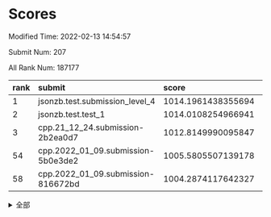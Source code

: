 # Scores

Modified Time: 2022-02-13 14:54:57

Submit Num: 207

All Rank Num: 187177

| rank |               submit               |       score        |       sigma        | pk_num |
| :--- | :--------------------------------- | :----------------- | :----------------- | :----- |
| 1    | jsonzb.test.submission_level_4     | 1014.1961438355694 | 0.8151531140306513 | 3614   |
| 2    | jsonzb.test.test_1                 | 1014.0108254966941 | 0.8308062064307329 | 3615   |
| 3    | cpp.21_12_24.submission-2b2ea0d7   | 1012.8149990095847 | 0.790000006668762  | 3614   |
| 54   | cpp.2022_01_09.submission-5b0e3de2 | 1005.5805507139178 | 0.7428977206700004 | 3620   |
| 58   | cpp.2022_01_09.submission-816672bd | 1004.2874117642327 | 0.710723570130962  | 3617   |


<details>
<summary>全部</summary>

| rank |                 submit                 |       score        |       sigma        | pk_num |
| :--- | :------------------------------------- | :----------------- | :----------------- | :----- |
| 1    | jsonzb.test.submission_level_4         | 1014.1961438355694 | 0.8151531140306513 | 3614   |
| 2    | jsonzb.test.test_1                     | 1014.0108254966941 | 0.8308062064307329 | 3615   |
| 3    | cpp.21_12_24.submission-2b2ea0d7       | 1012.8149990095847 | 0.790000006668762  | 3614   |
| 4    | gobigger.level_3.submission_level_3_29 | 1011.2035870454145 | 0.7596117999665102 | 3610   |
| 5    | gobigger.level_3.submission_level_3_43 | 1011.1458304212138 | 0.7849256612391515 | 3614   |
| 6    | gobigger.level_3.submission_level_3_42 | 1011.1363516610261 | 0.7701911498696796 | 3617   |
| 7    | gobigger.level_3.submission_level_3_39 | 1011.0396330243146 | 0.7584786061007411 | 3620   |
| 8    | gobigger.level_3.submission_level_3_46 | 1010.9563142692551 | 0.7733145289264954 | 3614   |
| 9    | gobigger.level_3.submission_level_3_2  | 1010.9457579045892 | 0.7903510948507243 | 3615   |
| 10   | gobigger.level_3.submission_level_3_38 | 1010.8953272478758 | 0.7697572340169722 | 3618   |
| 11   | gobigger.level_3.submission_level_3_9  | 1010.8928194513195 | 0.7641139803614223 | 3614   |
| 12   | gobigger.level_3.submission_level_3_40 | 1010.6901475515624 | 0.7773018377915843 | 3621   |
| 13   | gobigger.level_3.submission_level_3_1  | 1010.6790526308315 | 0.756092190827518  | 3618   |
| 14   | gobigger.level_3.submission_level_3_24 | 1010.6774890901868 | 0.764880042489323  | 3618   |
| 15   | gobigger.level_3.submission_level_3_33 | 1010.651195208912  | 0.7636171818904222 | 3620   |
| 16   | gobigger.level_3.submission_level_3_41 | 1010.569982036255  | 0.7804959596380403 | 3621   |
| 17   | gobigger.level_3.submission_level_3_6  | 1010.4038099093026 | 0.7660757472119345 | 3619   |
| 18   | gobigger.level_3.submission_level_3_49 | 1010.2862310394048 | 0.7548009817396957 | 3619   |
| 19   | gobigger.level_3.submission_level_3_15 | 1010.2710055145569 | 0.7803094207039669 | 3616   |
| 20   | gobigger.level_3.submission_level_3_13 | 1010.2461384433898 | 0.7501322010372764 | 3620   |
| 21   | gobigger.level_3.submission_level_3_14 | 1010.1708974389744 | 0.7466096658736124 | 3614   |
| 22   | gobigger.level_3.submission_level_3_7  | 1010.1637794026369 | 0.7617911535846604 | 3613   |
| 23   | gobigger.level_3.submission_level_3_36 | 1010.0663502229851 | 0.773179899138712  | 3613   |
| 24   | gobigger.level_3.submission_level_3_31 | 1009.915605161137  | 0.7512124901310361 | 3614   |
| 25   | gobigger.level_3.submission_level_3_4  | 1009.8939839657996 | 0.7680130512164237 | 3614   |
| 26   | gobigger.level_3.submission_level_3_12 | 1009.8749673680716 | 0.7566176872205748 | 3615   |
| 27   | gobigger.level_3.submission_level_3_11 | 1009.8142015023116 | 0.7782704816625591 | 3622   |
| 28   | gobigger.level_3.submission_level_3_26 | 1009.7959912744337 | 0.7705344301390525 | 3615   |
| 29   | gobigger.level_3.submission_level_3_20 | 1009.7077540047019 | 0.767736697331658  | 3616   |
| 30   | gobigger.level_3.submission_level_3_34 | 1009.6870053328992 | 0.7481961860869311 | 3618   |
| 31   | gobigger.level_3.submission_level_3_5  | 1009.6568281853587 | 0.7723960009120561 | 3621   |
| 32   | gobigger.level_3.submission_level_3_28 | 1009.6452306021343 | 0.7757601925343316 | 3615   |
| 33   | gobigger.level_3.submission_level_3_23 | 1009.5626876237851 | 0.7618744868441842 | 3618   |
| 34   | gobigger.level_3.submission_level_3_16 | 1009.5596227095206 | 0.7491678135637488 | 3621   |
| 35   | gobigger.level_3.submission_level_3_44 | 1009.4761813565074 | 0.7526048567047909 | 3617   |
| 36   | gobigger.level_3.submission_level_3_35 | 1009.4623767498433 | 0.7540396806337891 | 3616   |
| 37   | gobigger.level_3.submission_level_3_27 | 1009.439457978532  | 0.7551627866001696 | 3618   |
| 38   | gobigger.level_3.submission_level_3_25 | 1009.4156492768376 | 0.7484362862612342 | 3617   |
| 39   | gobigger.level_3.submission_level_3_3  | 1009.3865062127649 | 0.749761760604228  | 3615   |
| 40   | gobigger.level_3.submission_level_3_17 | 1009.3657765966416 | 0.7402338033380081 | 3617   |
| 41   | gobigger.level_3.submission_level_3_18 | 1009.2806477158653 | 0.7381461154399993 | 3618   |
| 42   | gobigger.level_3.submission_level_3_45 | 1009.2754842208026 | 0.765381086206694  | 3617   |
| 43   | gobigger.level_3.submission_level_3_47 | 1009.078359031766  | 0.7480829723882341 | 3618   |
| 44   | gobigger.level_3.submission_level_3_0  | 1009.0637855917714 | 0.7517656406489651 | 3612   |
| 45   | gobigger.level_3.submission_level_3_19 | 1009.058396041949  | 0.7518155693682855 | 3622   |
| 46   | gobigger.level_3.submission_level_3_8  | 1009.0383368262098 | 0.7473109686239979 | 3619   |
| 47   | gobigger.level_3.submission_level_3_32 | 1009.0283244694531 | 0.7509739301009658 | 3617   |
| 48   | gobigger.level_3.submission_level_3_30 | 1008.9725839357809 | 0.748378465373304  | 3617   |
| 49   | gobigger.level_3.submission_level_3_37 | 1008.8455803543274 | 0.7718096602461547 | 3617   |
| 50   | gobigger.level_3.submission_level_3_10 | 1008.6158344211757 | 0.7452922168118549 | 3616   |
| 51   | gobigger.level_3.submission_level_3_21 | 1008.439494902519  | 0.7503195176187025 | 3615   |
| 52   | gobigger.level_3.submission_level_3_48 | 1008.171043143943  | 0.7457802025551893 | 3617   |
| 53   | gobigger.level_3.submission_level_3_22 | 1008.0318102990584 | 0.7330661337691419 | 3616   |
| 54   | cpp.2022_01_09.submission-5b0e3de2     | 1005.5805507139178 | 0.7428977206700004 | 3620   |
| 55   | gobigger.level_1.submission_level_1_6  | 1004.9683165385084 | 0.7130175369820264 | 3615   |
| 56   | gobigger.level_1.submission_level_1_1  | 1004.6269947062145 | 0.7279749465553718 | 3619   |
| 57   | gobigger.level_1.submission_level_1_27 | 1004.5695372259997 | 0.7139884200960604 | 3614   |
| 58   | cpp.2022_01_09.submission-816672bd     | 1004.2874117642327 | 0.710723570130962  | 3617   |
| 59   | gobigger.level_1.submission_level_1_47 | 1004.2247806903844 | 0.7059643350334306 | 3621   |
| 60   | gobigger.level_1.submission_level_1_41 | 1004.221018831305  | 0.7232049935740548 | 3619   |
| 61   | gobigger.level_1.submission_level_1_32 | 1004.1264797991105 | 0.7150804979194249 | 3618   |
| 62   | gobigger.level_1.submission_level_1_4  | 1004.1114872576641 | 0.7084669785344563 | 3620   |
| 63   | gobigger.level_1.submission_level_1_49 | 1003.8887132020699 | 0.7230684628442893 | 3623   |
| 64   | gobigger.level_1.submission_level_1_37 | 1003.7646734021305 | 0.7149214580409082 | 3616   |
| 65   | gobigger.level_1.submission_level_1_44 | 1003.7469407727128 | 0.7276022096281699 | 3622   |
| 66   | gobigger.level_1.submission_level_1_3  | 1003.7448656556352 | 0.7208460203688104 | 3613   |
| 67   | gobigger.level_1.submission_level_1_2  | 1003.7268112966013 | 0.7044335684643481 | 3620   |
| 68   | gobigger.level_1.submission_level_1_10 | 1003.6923305337792 | 0.7249885952991009 | 3612   |
| 69   | gobigger.level_1.submission_level_1_19 | 1003.6748146702442 | 0.718429267140781  | 3620   |
| 70   | gobigger.level_1.submission_level_1_40 | 1003.6719188223435 | 0.7269568647480383 | 3617   |
| 71   | gobigger.level_1.submission_level_1_24 | 1003.6413866585636 | 0.7208509569385592 | 3615   |
| 72   | gobigger.level_1.submission_level_1_21 | 1003.5684846440549 | 0.7177830118289236 | 3614   |
| 73   | gobigger.level_1.submission_level_1_15 | 1003.5642299476369 | 0.7134917112494422 | 3619   |
| 74   | gobigger.level_1.submission_level_1_18 | 1003.5635407324401 | 0.712180244721386  | 3614   |
| 75   | gobigger.level_1.submission_level_1_8  | 1003.4583686242669 | 0.7138342260709365 | 3617   |
| 76   | gobigger.level_1.submission_level_1_13 | 1003.4140488848016 | 0.715964315811888  | 3617   |
| 77   | gobigger.level_1.submission_level_1_46 | 1003.3863432833931 | 0.6998705315952671 | 3619   |
| 78   | gobigger.level_1.submission_level_1_17 | 1003.3860679106788 | 0.7272226476786167 | 3619   |
| 79   | gobigger.level_1.submission_level_1_29 | 1003.2868488120628 | 0.7196034558033478 | 3620   |
| 80   | gobigger.level_1.submission_level_1_0  | 1003.2789502932194 | 0.7148445654570083 | 3616   |
| 81   | gobigger.level_1.submission_level_1_34 | 1003.2480917614092 | 0.7134569436800715 | 3619   |
| 82   | gobigger.level_1.submission_level_1_22 | 1003.2421511019571 | 0.706342144926899  | 3621   |
| 83   | gobigger.level_1.submission_level_1_23 | 1003.2420574616069 | 0.7097529613376015 | 3613   |
| 84   | gobigger.level_1.submission_level_1_45 | 1003.2078610387081 | 0.7162208504784598 | 3619   |
| 85   | gobigger.level_1.submission_level_1_33 | 1003.1840899344833 | 0.7200405789315109 | 3615   |
| 86   | gobigger.level_1.submission_level_1_35 | 1003.1228334946143 | 0.7143882294013503 | 3611   |
| 87   | gobigger.level_1.submission_level_1_39 | 1003.1114491710698 | 0.7155117780615403 | 3617   |
| 88   | gobigger.level_1.submission_level_1_16 | 1003.0172810866195 | 0.7261001120064113 | 3615   |
| 89   | gobigger.level_1.submission_level_1_20 | 1002.9709915333542 | 0.7024891617098215 | 3613   |
| 90   | gobigger.level_1.submission_level_1_11 | 1002.9371965456122 | 0.7202395195826891 | 3618   |
| 91   | gobigger.level_1.submission_level_1_5  | 1002.9251345832216 | 0.7142327334414259 | 3610   |
| 92   | gobigger.level_1.submission_level_1_42 | 1002.7172137810644 | 0.7181622232668888 | 3621   |
| 93   | gobigger.level_1.submission_level_1_14 | 1002.701052477515  | 0.7170061990759831 | 3616   |
| 94   | gobigger.level_1.submission_level_1_36 | 1002.5420379981668 | 0.7061146603573702 | 3621   |
| 95   | gobigger.level_1.submission_level_1_28 | 1002.5339517732641 | 0.7173111755241922 | 3613   |
| 96   | gobigger.level_1.submission_level_1_26 | 1002.4208486084427 | 0.7140345555622089 | 3616   |
| 97   | gobigger.level_1.submission_level_1_7  | 1002.3562657047102 | 0.713473605941921  | 3616   |
| 98   | gobigger.level_1.submission_level_1_38 | 1002.3210289121697 | 0.7148205055231481 | 3618   |
| 99   | gobigger.level_1.submission_level_1_43 | 1002.1240426703599 | 0.7202205689460421 | 3621   |
| 100  | gobigger.level_1.submission_level_1_48 | 1002.0927419445494 | 0.7152114598165281 | 3619   |
| 101  | gobigger.level_1.submission_level_1_31 | 1002.0810082572676 | 0.70638055899268   | 3614   |
| 102  | gobigger.level_1.submission_level_1_25 | 1002.0494791066819 | 0.7040281409328832 | 3617   |
| 103  | gobigger.level_1.submission_level_1_12 | 1001.9697518097106 | 0.719601946055004  | 3617   |
| 104  | gobigger.level_1.submission_level_1_30 | 1001.8689258300282 | 0.7257333106536838 | 3622   |
| 105  | gobigger.level_1.submission_level_1_9  | 1001.847939128712  | 0.7095651626618034 | 3613   |
| 106  | gobigger.random.submission_random_18   | 997.2982633745837  | 0.7056511159525076 | 3612   |
| 107  | gobigger.random.submission_random_15   | 997.0044981329431  | 0.7057423151961926 | 3617   |
| 108  | gobigger.random.submission_random_8    | 996.9642278051513  | 0.7024573442611357 | 3617   |
| 109  | gobigger.random.submission_random_6    | 996.939717716499   | 0.6961950907402774 | 3616   |
| 110  | gobigger.random.submission_random_12   | 996.932435777918   | 0.6984219947848901 | 3617   |
| 111  | gobigger.random.submission_random_25   | 996.8101331995362  | 0.710140398482194  | 3619   |
| 112  | gobigger.random.submission_random_7    | 996.6852987380662  | 0.7091891979795765 | 3620   |
| 113  | gobigger.random.submission_random_16   | 996.6515431971618  | 0.6988229224719501 | 3617   |
| 114  | gobigger.random.submission_random_39   | 996.6405272779342  | 0.7056219528838882 | 3621   |
| 115  | gobigger.random.submission_random_36   | 996.6240100416259  | 0.7075819691787081 | 3618   |
| 116  | gobigger.random.submission_random_19   | 996.6099621715617  | 0.7052289090383997 | 3614   |
| 117  | gobigger.random.submission_random_48   | 996.558374984333   | 0.6931814304423777 | 3614   |
| 118  | gobigger.random.submission_random_1    | 996.4571888328738  | 0.7098057493263392 | 3621   |
| 119  | gobigger.random.submission_random_9    | 996.4444348993213  | 0.7101519471316693 | 3614   |
| 120  | gobigger.random.submission_random_17   | 996.394064333293   | 0.7034489671993631 | 3623   |
| 121  | gobigger.random.submission_random_29   | 996.2539241896226  | 0.7082445318993803 | 3620   |
| 122  | gobigger.random.submission_random_13   | 996.1878553625444  | 0.7153628343058641 | 3614   |
| 123  | gobigger.random.submission_random_42   | 996.1542322905811  | 0.7079269937678108 | 3618   |
| 124  | gobigger.random.submission_random_30   | 996.1289316621709  | 0.7055819380865027 | 3618   |
| 125  | gobigger.random.submission_random_34   | 996.1186184405226  | 0.7210395931434571 | 3616   |
| 126  | gobigger.random.submission_random_26   | 996.0890216360953  | 0.70650908026309   | 3615   |
| 127  | gobigger.random.submission_random_40   | 996.0851570067906  | 0.7386328070623914 | 3621   |
| 128  | gobigger.random.submission_random_22   | 996.0098911623747  | 0.7252216994465954 | 3620   |
| 129  | gobigger.random.submission_random_20   | 995.9906629828616  | 0.703990388667663  | 3614   |
| 130  | gobigger.random.submission_random_41   | 995.9864337364648  | 0.7126323900575507 | 3622   |
| 131  | gobigger.random.submission_random_3    | 995.9422714667636  | 0.7135831355247914 | 3621   |
| 132  | gobigger.random.submission_random_47   | 995.9295510397662  | 0.7191810249430073 | 3612   |
| 133  | gobigger.random.submission_random_21   | 995.9040893929094  | 0.7163161118906091 | 3618   |
| 134  | gobigger.random.submission_random_5    | 995.880891903618   | 0.7188720597119693 | 3617   |
| 135  | gobigger.random.submission_random_0    | 995.828915655713   | 0.7130086692202283 | 3621   |
| 136  | gobigger.random.submission_random_49   | 995.8216911159857  | 0.706553635445427  | 3617   |
| 137  | gobigger.random.submission_random_38   | 995.766457919779   | 0.7126174355753385 | 3619   |
| 138  | gobigger.random.submission_random_43   | 995.766064616101   | 0.7094297383539807 | 3619   |
| 139  | gobigger.random.submission_random_46   | 995.7612128369359  | 0.7088872113636183 | 3617   |
| 140  | gobigger.random.submission_random_10   | 995.7549535336716  | 0.7208603648492763 | 3616   |
| 141  | gobigger.random.submission_random_35   | 995.7032541103085  | 0.709887172033219  | 3620   |
| 142  | gobigger.random.submission_random_37   | 995.634380649318   | 0.7128748593438269 | 3610   |
| 143  | gobigger.random.submission_random_45   | 995.6342919269928  | 0.6953939817125339 | 3615   |
| 144  | gobigger.random.submission_random_24   | 995.6207790553963  | 0.7056129080252992 | 3613   |
| 145  | gobigger.random.submission_random_23   | 995.6029536118594  | 0.7102677815174837 | 3618   |
| 146  | gobigger.random.submission_random_4    | 995.5817570164247  | 0.7135499703288585 | 3618   |
| 147  | gobigger.random.submission_random_31   | 995.5705367126073  | 0.7097117683981329 | 3619   |
| 148  | gobigger.random.submission_random_28   | 995.5065971401046  | 0.7081918586249898 | 3617   |
| 149  | gobigger.random.submission_random_14   | 995.4849653171666  | 0.71215019099839   | 3616   |
| 150  | gobigger.random.submission_random_33   | 995.3831480804597  | 0.7206224740169486 | 3620   |
| 151  | gobigger.random.submission_random_27   | 995.3374814616789  | 0.7259947444992236 | 3620   |
| 152  | gobigger.random.submission_random_2    | 995.1079655400924  | 0.7246716703781723 | 3618   |
| 153  | gobigger.random.submission_random_44   | 995.0797201691533  | 0.7028924394929685 | 3613   |
| 154  | gobigger.random.submission_random_11   | 995.0762583866243  | 0.7240128978441773 | 3613   |
| 155  | gobigger.random.submission_random_32   | 994.9368508777768  | 0.7212922716611352 | 3615   |
| 156  | gobigger.level_2.submission_level_2_24 | 993.9801507156766  | 0.7293842422842718 | 3616   |
| 157  | gobigger.level_2.submission_level_2_40 | 993.7279743948852  | 0.7235673566279154 | 3616   |
| 158  | gobigger.level_2.submission_level_2_37 | 993.3411365377624  | 0.7355160064043829 | 3620   |
| 159  | gobigger.level_2.submission_level_2_1  | 993.1757058289193  | 0.7556501317420303 | 3620   |
| 160  | gobigger.level_2.submission_level_2_5  | 993.095898988311   | 0.7361097934797608 | 3610   |
| 161  | gobigger.level_2.submission_level_2_0  | 993.0279898532406  | 0.728240672414246  | 3620   |
| 162  | gobigger.level_2.submission_level_2_11 | 993.0053818861616  | 0.7361342159541217 | 3619   |
| 163  | gobigger.level_2.submission_level_2_8  | 992.9758069423164  | 0.7544433728862426 | 3617   |
| 164  | gobigger.level_2.submission_level_2_27 | 992.9526755985049  | 0.7301762145097656 | 3615   |
| 165  | gobigger.level_2.submission_level_2_42 | 992.8571439101958  | 0.7303439361915501 | 3617   |
| 166  | gobigger.level_2.submission_level_2_46 | 992.7921876322523  | 0.7431869098474363 | 3614   |
| 167  | gobigger.level_2.submission_level_2_39 | 992.7239823831374  | 0.7388789408358247 | 3618   |
| 168  | gobigger.level_2.submission_level_2_38 | 992.6212208034051  | 0.7352700104561748 | 3618   |
| 169  | gobigger.level_2.submission_level_2_36 | 992.6147625092639  | 0.7329055500214419 | 3618   |
| 170  | gobigger.level_2.submission_level_2_13 | 992.5847558251158  | 0.7302759707751845 | 3615   |
| 171  | gobigger.level_2.submission_level_2_45 | 992.5634968613343  | 0.7375594181280218 | 3618   |
| 172  | gobigger.level_2.submission_level_2_49 | 992.5119799964838  | 0.7292634621482172 | 3614   |
| 173  | gobigger.level_2.submission_level_2_26 | 992.4374458852113  | 0.7309884829449071 | 3620   |
| 174  | gobigger.level_2.submission_level_2_2  | 992.4027599341713  | 0.7652991853420769 | 3617   |
| 175  | gobigger.level_2.submission_level_2_22 | 992.3815251606828  | 0.7492579568654395 | 3617   |
| 176  | gobigger.level_2.submission_level_2_43 | 992.3721946363083  | 0.740566168208358  | 3618   |
| 177  | gobigger.level_2.submission_level_2_35 | 992.3278565167933  | 0.7436617905406582 | 3609   |
| 178  | gobigger.level_2.submission_level_2_25 | 992.254340460727   | 0.7416896623725309 | 3618   |
| 179  | gobigger.level_2.submission_level_2_9  | 992.2326739128256  | 0.7360929524357928 | 3619   |
| 180  | gobigger.level_2.submission_level_2_21 | 992.0982249163075  | 0.7361718000822047 | 3621   |
| 181  | gobigger.level_2.submission_level_2_44 | 992.022700759804   | 0.7213464098543463 | 3619   |
| 182  | gobigger.level_2.submission_level_2_28 | 992.009431383663   | 0.7405068612663034 | 3620   |
| 183  | gobigger.level_2.submission_level_2_18 | 991.9595323948647  | 0.7428411335255146 | 3615   |
| 184  | gobigger.level_2.submission_level_2_4  | 991.9229922690879  | 0.7527413119477177 | 3616   |
| 185  | gobigger.level_2.submission_level_2_34 | 991.8869278816804  | 0.7338384256394259 | 3618   |
| 186  | gobigger.level_2.submission_level_2_30 | 991.8649904851234  | 0.741565164459523  | 3616   |
| 187  | gobigger.level_2.submission_level_2_19 | 991.8400833663378  | 0.7765259903852594 | 3611   |
| 188  | gobigger.level_2.submission_level_2_41 | 991.8155986387552  | 0.7399778932882884 | 3618   |
| 189  | gobigger.level_2.submission_level_2_31 | 991.6735718286211  | 0.7403156349936804 | 3619   |
| 190  | gobigger.level_2.submission_level_2_10 | 991.6149583357277  | 0.7473663996388554 | 3614   |
| 191  | gobigger.level_2.submission_level_2_17 | 991.5516724634149  | 0.7486087875310007 | 3617   |
| 192  | gobigger.level_2.submission_level_2_20 | 991.5121838640304  | 0.7465512700788345 | 3617   |
| 193  | gobigger.level_2.submission_level_2_23 | 991.4622765976478  | 0.7279185154447831 | 3616   |
| 194  | gobigger.level_2.submission_level_2_14 | 991.4561039933593  | 0.7404785701917065 | 3620   |
| 195  | gobigger.level_2.submission_level_2_16 | 991.4514785109005  | 0.7452833214808325 | 3619   |
| 196  | gobigger.level_2.submission_level_2_29 | 991.367150038175   | 0.7503718356499021 | 3618   |
| 197  | gobigger.level_2.submission_level_2_33 | 991.2856893780483  | 0.7482880749136147 | 3617   |
| 198  | gobigger.level_2.submission_level_2_32 | 991.2724105726995  | 0.748660639623399  | 3614   |
| 199  | gobigger.level_2.submission_level_2_3  | 991.1900814667786  | 0.7505100099112217 | 3618   |
| 200  | gobigger.level_2.submission_level_2_47 | 991.034140683929   | 0.7308539728041424 | 3619   |
| 201  | gobigger.level_2.submission_level_2_48 | 990.9924135984802  | 0.7607090751801076 | 3616   |
| 202  | gobigger.level_2.submission_level_2_6  | 990.8195239162632  | 0.7413898748901909 | 3617   |
| 203  | gobigger.level_2.submission_level_2_12 | 990.3776289383475  | 0.7655349092295877 | 3612   |
| 204  | gobigger.level_2.submission_level_2_15 | 990.1256173690222  | 0.7654211899051084 | 3619   |
| 205  | gobigger.level_2.submission_level_2_7  | 989.8798760534165  | 0.7879115971364615 | 3618   |
| 206  | gobigger.none.submission_none_1        | 979.5329465327252  | 1.192301127008631  | 3610   |
| 207  | gobigger.none.submission_none_0        | 976.2913993718972  | 1.4579261801368102 | 3616   |

</details>